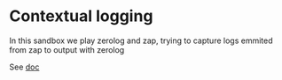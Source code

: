 # Contextual logging

In this sandbox we play zerolog and zap, trying to capture logs emmited from zap to output with zerolog

See [doc](doc.md)